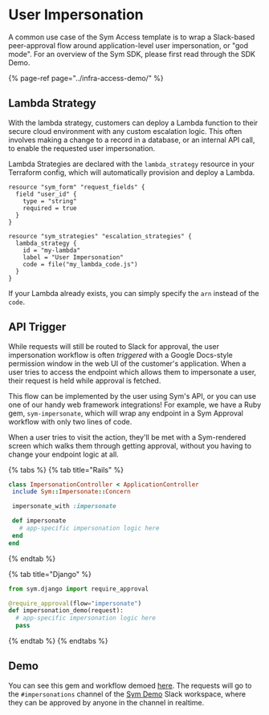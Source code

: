 # User Impersonation

A common use case of the Sym Access template is to wrap a Slack-based peer-approval flow around application-level user impersonation, or "god mode". For an overview of the Sym SDK, please first read through the SDK Demo.

{% page-ref page="../infra-access-demo/" %}

## Lambda Strategy

With the lambda strategy, customers can deploy a Lambda function to their secure cloud environment with any custom escalation logic. This often involves making a change to a record in a database, or an internal API call, to enable the requested user impersonation. 

Lambda Strategies are declared with the `lambda_strategy` resource in your Terraform config, which will automatically provision and deploy a Lambda.

```text
resource "sym_form" "request_fields" {
  field "user_id" {
    type = "string"
    required = true
  }
}

resource "sym_strategies" "escalation_strategies" {
  lambda_strategy {
    id = "my-lambda"
    label = "User Impersonation"
    code = file("my_lambda_code.js")
  }
}
```

If your Lambda already exists, you can simply specify the `arn` instead of the `code`.

## API Trigger

While requests will still be routed to Slack for approval, the user impersonation workflow is often _triggered_ with a Google Docs-style permission window in the web UI of the customer's application. When a user tries to access the endpoint which allows them to impersonate a user, their request is held while approval is fetched.

This flow can be implemented by the user using Sym's API, or you can use one of our handy web framework integrations! For example, we have a Ruby gem, `sym-impersonate`, which will wrap any endpoint in a Sym Approval workflow with only two lines of code.

When a user tries to visit the action, they'll be met with a Sym-rendered screen which walks them through getting approval, without you having to change your endpoint logic at all.

{% tabs %}
{% tab title="Rails" %}
```ruby
class ImpersonationController < ApplicationController
 include Sym::Impersonate::Concern

 impersonate_with :impersonate

 def impersonate
   # app-specific impersonation logic here
 end
end
```
{% endtab %}

{% tab title="Django" %}
```python
from sym.django import require_approval

@require_approval(flow="impersonate")
def impersonation_demo(request):
  # app-specific impersonation logic here
  pass
```
{% endtab %}
{% endtabs %}

## Demo

You can see this gem and workflow demoed [here](https://impersonation-demo.symops.io). The requests will go to the `#impersonations` channel of the [Sym Demo](https://symdemo.slack.com) Slack workspace, where they can be approved by anyone in the channel in realtime.

